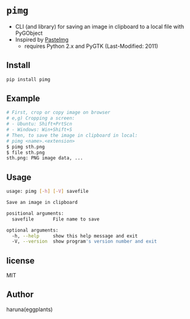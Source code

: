 # `pimg`

- CLI (and library) for saving an image in clipboard to a local file with PyGObject
- Inspired by [PasteImg](https://github.com/cas--/PasteImg)
  - requires Python 2.x and PyGTK (Last-Modified: 2011)

## Install

```bash
pip install pimg
```

## Example

```bash
# First, crop or copy image on browser
# e,g) Cropping a screen:
# - Ubuntu: Shift+PrtScn
# - Windows: Win+Shift+S
# Then, to save the image in clipboard in local:
# pimg <name>.<extension>
$ pimg sth.png
$ file sth.png
sth.png: PNG image data, ...
```

## Usage

```bash
usage: pimg [-h] [-V] savefile

Save an image in clipboard

positional arguments:
  savefile       File name to save

optional arguments:
  -h, --help     show this help message and exit
  -V, --version  show program's version number and exit
```

## license

MIT

## Author

haruna(eggplants)
